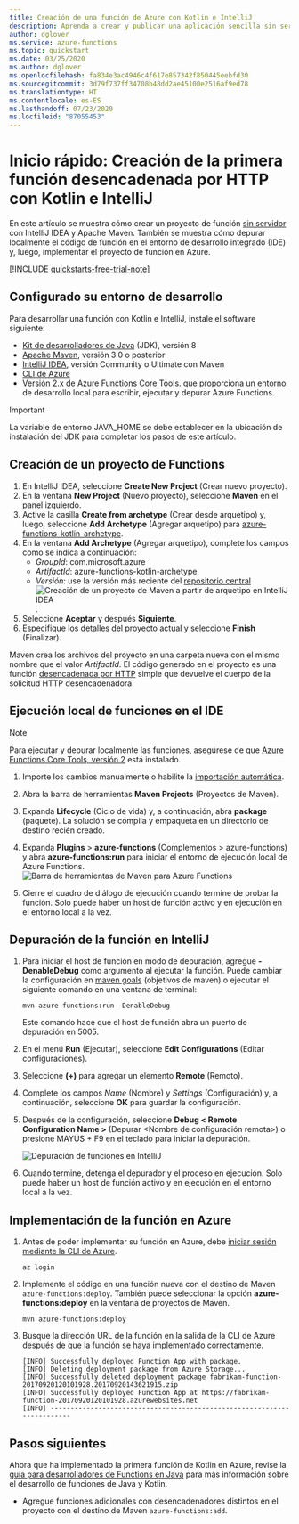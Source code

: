 ```yaml
---
title: Creación de una función de Azure con Kotlin e IntelliJ
description: Aprenda a crear y publicar una aplicación sencilla sin servidor desencadenada por HTTP en Azure con Kotlin e IntelliJ.
author: dglover
ms.service: azure-functions
ms.topic: quickstart
ms.date: 03/25/2020
ms.author: dglover
ms.openlocfilehash: fa834e3ac4946c4f617e857342f850445eebfd30
ms.sourcegitcommit: 3d79f737ff34708b48dd2ae45100e2516af9ed78
ms.translationtype: HT
ms.contentlocale: es-ES
ms.lasthandoff: 07/23/2020
ms.locfileid: "87055453"
---
```

# <a name="quickstart-create-your-first-http-triggered-function-with-kotlin-and-intellij"></a>Inicio rápido: Creación de la primera función desencadenada por HTTP con Kotlin e IntelliJ

En este artículo se muestra cómo crear un proyecto de función [sin servidor](https://azure.microsoft.com/overview/serverless-computing/) con IntelliJ IDEA y Apache Maven. También se muestra cómo depurar localmente el código de función en el entorno de desarrollo integrado (IDE) y, luego, implementar el proyecto de función en Azure.

[!INCLUDE [quickstarts-free-trial-note](../../includes/quickstarts-free-trial-note.md)]

## <a name="set-up-your-development-environment"></a>Configurado su entorno de desarrollo

Para desarrollar una función con Kotlin e IntelliJ, instale el software siguiente:

- [Kit de desarrolladores de Java](https://aka.ms/azure-jdks) (JDK), versión 8
- [Apache Maven](https://maven.apache.org), versión 3.0 o posterior
- [IntelliJ IDEA](https://www.jetbrains.com/idea/download), versión Community o Ultimate con Maven
- [CLI de Azure](/cli/azure)
- [Versión 2.x](functions-run-local.md#v2) de Azure Functions Core Tools. que proporciona un entorno de desarrollo local para escribir, ejecutar y depurar Azure Functions.

> [!IMPORTANT]
> La variable de entorno JAVA_HOME se debe establecer en la ubicación de instalación del JDK para completar los pasos de este artículo.

## <a name="create-a-functions-project"></a>Creación de un proyecto de Functions

1. En IntelliJ IDEA, seleccione **Create New Project** (Crear nuevo proyecto).  
1. En la ventana **New Project** (Nuevo proyecto), seleccione **Maven** en el panel izquierdo.
1. Active la casilla **Create from archetype** (Crear desde arquetipo) y, luego, seleccione **Add Archetype** (Agregar arquetipo) para [azure-functions-kotlin-archetype](https://mvnrepository.com/artifact/com.microsoft.azure/azure-functions-kotlin-archetype).
1. En la ventana **Add Archetype** (Agregar arquetipo), complete los campos como se indica a continuación:
    - _GroupId_: com.microsoft.azure
    - _ArtifactId_: azure-functions-kotlin-archetype
    - _Versión_: use la versión más reciente del [repositorio central](https://mvnrepository.com/artifact/com.microsoft.azure/azure-functions-kotlin-archetype)
    ![Creación de un proyecto de Maven a partir de arquetipo en IntelliJ IDEA](media/functions-create-first-kotlin-intellij/functions-create-intellij.png).  
1. Seleccione **Aceptar** y después **Siguiente**.
1. Especifique los detalles del proyecto actual y seleccione **Finish** (Finalizar).

Maven crea los archivos del proyecto en una carpeta nueva con el mismo nombre que el valor _ArtifactId_. El código generado en el proyecto es una función [desencadenada por HTTP](./functions-bindings-http-webhook.md) simple que devuelve el cuerpo de la solicitud HTTP desencadenadora.

## <a name="run-functions-locally-in-the-ide"></a>Ejecución local de funciones en el IDE

> [!NOTE]
> Para ejecutar y depurar localmente las funciones, asegúrese de que [Azure Functions Core Tools, versión 2](functions-run-local.md#v2) está instalado.

1. Importe los cambios manualmente o habilite la [importación automática](https://www.jetbrains.com/help/idea/creating-and-optimizing-imports.html).
1. Abra la barra de herramientas **Maven Projects** (Proyectos de Maven).
1. Expanda **Lifecycle** (Ciclo de vida) y, a continuación, abra **package** (paquete). La solución se compila y empaqueta en un directorio de destino recién creado.
1. Expanda **Plugins** > **azure-functions** (Complementos > azure-functions) y abra **azure-functions:run** para iniciar el entorno de ejecución local de Azure Functions.  
  ![Barra de herramientas de Maven para Azure Functions](media/functions-create-first-kotlin-intellij/functions-intellij-kotlin-maven-toolbar.png)  

1. Cierre el cuadro de diálogo de ejecución cuando termine de probar la función. Solo puede haber un host de función activo y en ejecución en el entorno local a la vez.

## <a name="debug-the-function-in-intellij"></a>Depuración de la función en IntelliJ

1. Para iniciar el host de función en modo de depuración, agregue **-DenableDebug** como argumento al ejecutar la función. Puede cambiar la configuración en [maven goals](https://www.jetbrains.com/help/idea/maven-support.html#run_goal) (objetivos de maven) o ejecutar el siguiente comando en una ventana de terminal:  

   ```
   mvn azure-functions:run -DenableDebug
   ```

   Este comando hace que el host de función abra un puerto de depuración en 5005.

1. En el menú **Run** (Ejecutar), seleccione **Edit Configurations** (Editar configuraciones).
1. Seleccione **(+)** para agregar un elemento **Remote** (Remoto).
1. Complete los campos _Name_ (Nombre) y _Settings_ (Configuración) y, a continuación, seleccione **OK** para guardar la configuración.
1. Después de la configuración, seleccione **Debug < Remote Configuration Name >** (Depurar <Nombre de configuración remota>) o presione MAYÚS + F9 en el teclado para iniciar la depuración.

   ![Depuración de funciones en IntelliJ](media/functions-create-first-kotlin-intellij/debug-configuration-intellij.PNG)

1. Cuando termine, detenga el depurador y el proceso en ejecución. Solo puede haber un host de función activo y en ejecución en el entorno local a la vez.

## <a name="deploy-the-function-to-azure"></a>Implementación de la función en Azure

1. Antes de poder implementar su función en Azure, debe [iniciar sesión mediante la CLI de Azure](/cli/azure/authenticate-azure-cli?view=azure-cli-latest).

   ``` azurecli
   az login
   ```

1. Implemente el código en una función nueva con el destino de Maven `azure-functions:deploy`. También puede seleccionar la opción **azure-functions:deploy** en la ventana de proyectos de Maven.

   ```
   mvn azure-functions:deploy
   ```

1. Busque la dirección URL de la función en la salida de la CLI de Azure después de que la función se haya implementado correctamente.

   ``` output
   [INFO] Successfully deployed Function App with package.
   [INFO] Deleting deployment package from Azure Storage...
   [INFO] Successfully deleted deployment package fabrikam-function-20170920120101928.20170920143621915.zip
   [INFO] Successfully deployed Function App at https://fabrikam-function-20170920120101928.azurewebsites.net
   [INFO] ------------------------------------------------------------------------
   ```

## <a name="next-steps"></a>Pasos siguientes

Ahora que ha implementado la primera función de Kotlin en Azure, revise la [guía para desarrolladores de Functions en Java](functions-reference-java.md) para más información sobre el desarrollo de funciones de Java y Kotlin.
- Agregue funciones adicionales con desencadenadores distintos en el proyecto con el destino de Maven `azure-functions:add`.
